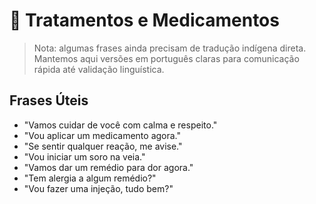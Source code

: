 # 💊 Tratamentos e Medicamentos

> Nota: algumas frases ainda precisam de tradução indígena direta. Mantemos aqui versões em português claras para comunicação rápida até validação linguística.

## Frases Úteis

- "Vamos cuidar de você com calma e respeito."
- "Vou aplicar um medicamento agora."
- "Se sentir qualquer reação, me avise."
- "Vou iniciar um soro na veia."
- "Vamos dar um remédio para dor agora."
- "Tem alergia a algum remédio?"
- "Vou fazer uma injeção, tudo bem?"


